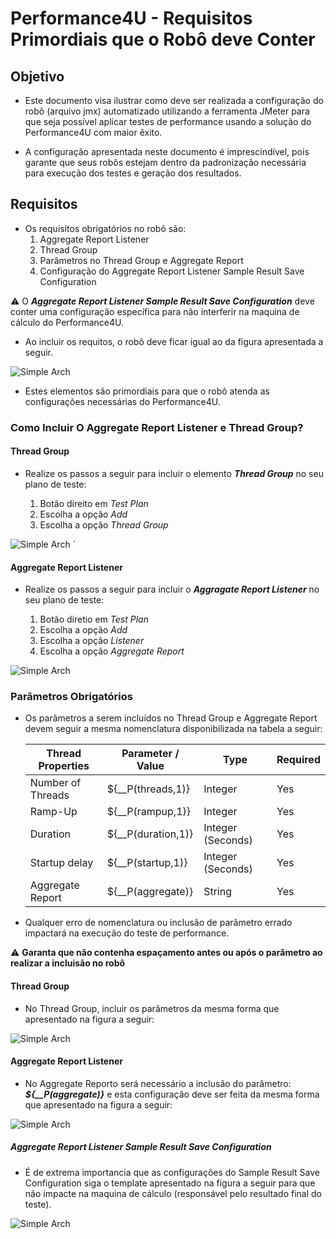 # Performance4U - Requisitos Primordiais que o Robô deve Conter

## Objetivo

- Este documento visa ilustrar como deve ser realizada a configuração do robô (arquivo jmx) automatizado utilizando a ferramenta JMeter para que seja possível aplicar testes de performance usando a solução do Performance4U com maior êxito.

- A configuração apresentada neste documento é imprescindível, pois garante que seus robôs estejam dentro da padronização necessária para execução dos testes e geração dos resultados.

## Requisitos

- Os requisitos obrigatórios no robô são:
    1. Aggregate Report Listener
    2. Thread Group
    3. Parâmetros no Thread Group e Aggregate Report
    4. Configuração do Aggregate Report Listener Sample Result Save Configuration

:warning: O ***Aggregate Report Listener Sample Result Save Configuration*** deve conter uma configuração específica para não interferir na maquina de cálculo do Performance4U.

- Ao incluir os requitos, o robô deve ficar igual ao da figura apresentada a seguir.

![Simple Arch](https://github.com/jeancbezerra/jmeter/blob/0fc9ea2102f49d6aa4ac221a6276b34e223e93cc/Artigos/img/teste-plan-elements.png?raw=true)

- Estes elementos são primordiais para que o robô atenda as configurações necessárias do Performance4U.

### Como Incluir O Aggregate Report Listener e Thread Group?

#### Thread Group

- Realize os passos a seguir para incluir o elemento ***Thread Group*** no seu plano de teste:

    1. Botão direito em *Test Plan*
    2. Escolha a opção *Add*
    3. Escolha a opção  *Thread Group*

![Simple Arch](https://github.com/jeancbezerra/jmeter/blob/0fc9ea2102f49d6aa4ac221a6276b34e223e93cc/Artigos/img/how-to-add-thread-group.png?raw=true)
´
#### Aggregate Report Listener

- Realize os passos a seguir para incluir o ***Aggragate Report Listener*** no seu plano de teste:

    1. Botão diretio em *Test Plan*
    2. Escolha a opção *Add*
    3. Escolha a opção *Listener*
    4. Escolha a opção *Aggregate Report*

![Simple Arch](https://github.com/jeancbezerra/jmeter/blob/4df473e4cf0929791b930239c46c39df377c297d/Artigos/img/how-to-add-aggregate-report.png?raw=true)

### Parâmetros Obrigatórios

- Os parâmetros a serem incluídos no Thread Group e Aggregate Report devem seguir a mesma nomenclatura disponibilizada na tabela a seguir:

    |Thread Properties   	  	| Parameter / Value  		| Type			| Required				|
    |---	                |---	                |---			|---					|
    | Number of Threads 	| ${__P(threads,1)}	| Integer		| Yes					|
    | Ramp-Up 		| ${__P(rampup,1)}	| Integer		| Yes					|
    | Duration		| ${__P(duration,1)}	| Integer (Seconds)	| Yes					|
    | Startup delay		| ${__P(startup,1)}	| Integer (Seconds)	| Yes					|
    | Aggregate Report      | ${__P(aggregate)}	| String		| Yes					|

- Qualquer erro de nomenclatura ou inclusão de parâmetro errado impactará na execução do teste de performance.

:warning: **Garanta que não contenha espaçamento antes ou após o parâmetro ao realizar a incluisão no robô**

#### Thread Group

- No Thread Group, incluir os parâmetros da mesma forma que apresentado na figura a seguir:

![Simple Arch](https://github.com/jeancbezerra/jmeter/blob/0fc9ea2102f49d6aa4ac221a6276b34e223e93cc/Artigos/img/thread-group-parameters.png?raw=true)

#### Aggregate Report Listener

- No Aggregate Reporto será necessário a inclusão do parâmetro: ***${__P(aggregate)}*** e esta configuração deve ser feita da mesma forma que apresentado na figura a seguir:

![Simple Arch](https://github.com/jeancbezerra/jmeter/blob/0fc9ea2102f49d6aa4ac221a6276b34e223e93cc/Artigos/img/aggregate-report-parameters.png?raw=true)

##### Aggregate Report Listener Sample Result Save Configuration

- É de extrema importancia que as configurações do Sample Result Save Configuration siga o template apresentado na figura a seguir para que não impacte na maquina de cálculo (responsável pelo resultado final do teste).

![Simple Arch](https://github.com/jeancbezerra/jmeter/blob/0fc9ea2102f49d6aa4ac221a6276b34e223e93cc/Artigos/img/aggregate-sample-result-config.png?raw=true)